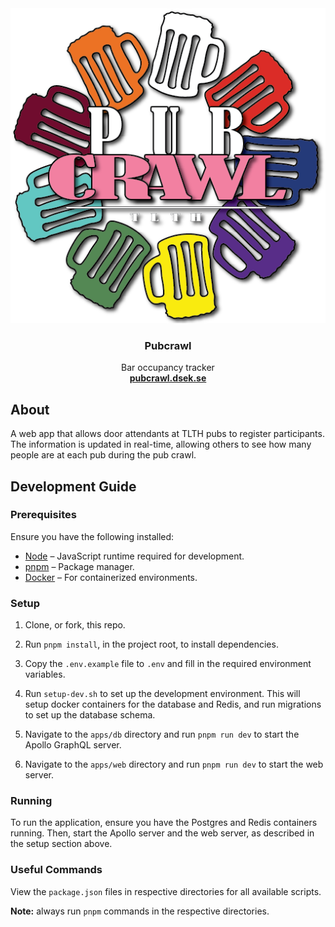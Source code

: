 <div align="center">
  <img src="/apps/web/static/icons/favicon-white-512x512.png" alt="Pubcrawl logo">
  <h3>Pubcrawl</h3>
  <p>
    Bar occupancy tracker
    <br />
    <a href="https://pubcrawl.dsek.se/"><strong>pubcrawl.dsek.se</strong></a>
  </p>
</div>

## About

A web app that allows door attendants at TLTH pubs to register participants. The
information is updated in real-time, allowing others to see how many people are
at each pub during the pub crawl.

## Development Guide

### Prerequisites

Ensure you have the following installed:

- [Node](https://nodejs.org/) – JavaScript runtime required for development.
- [pnpm](https://pnpm.io/) – Package manager.
- [Docker](https://www.docker.com/) – For containerized environments.

### Setup

1. Clone, or fork, this repo.

2. Run `pnpm install`, in the project root, to install dependencies.

3. Copy the `.env.example` file to `.env` and fill in the required environment variables.

4. Run `setup-dev.sh` to set up the development environment. This will setup docker containers for the database and Redis, and run migrations to set up the database schema.

5. Navigate to the `apps/db` directory and run `pnpm run dev` to start the Apollo GraphQL server.

6. Navigate to the `apps/web` directory and run `pnpm run dev` to start the web server.

### Running

To run the application, ensure you have the Postgres and Redis containers running. Then, start the Apollo server and the web server, as described in the setup section above.

### Useful Commands

View the `package.json` files in respective directories for all available scripts.

**Note:** always run `pnpm` commands in the respective directories.
